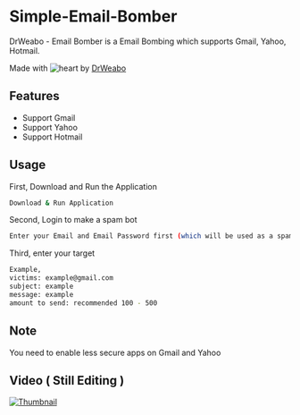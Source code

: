 # Simple-Email-Bomber
DrWeabo - Email Bomber is a Email Bombing which supports Gmail, Yahoo, Hotmail.

Made with ![heart](https://cloud.githubusercontent.com/assets/4301109/16754758/82e3a63c-4813-11e6-9430-6015d98aeaab.png) by <a href=https://youtube.com/DrWeabo>DrWeabo</a>

## Features
- Support Gmail
- Support Yahoo
- Support Hotmail

## Usage
First, Download and Run the Application
``` bash
Download & Run Application
```
Second, Login to make a spam bot
``` bash
Enter your Email and Email Password first (which will be used as a spam bot)
```
Third, enter your target
``` bash
Example,
victims: example@gmail.com
subject: example
message: example
amount to send: recommended 100 - 500
```
## Note
You need to enable less secure apps on Gmail and Yahoo

## Video ( Still Editing )
[![Thumbnail](https://cdn.discordapp.com/attachments/683008868913381376/684821935292547080/DrWeabo_-_Simple_Email_Bomber.jpg)](https://youtu.be/Gv6Z4VRlxtk)
